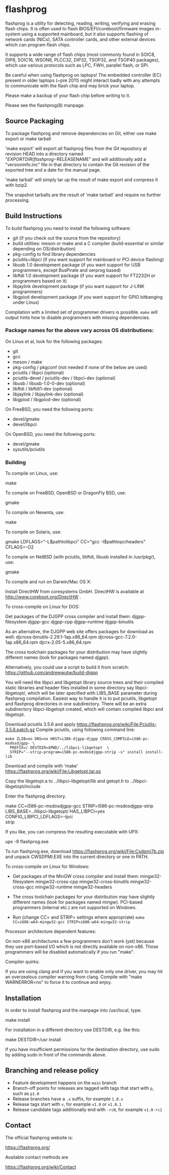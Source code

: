 flashprog
=========

flashprog is a utility for detecting, reading, writing, verifying and erasing
flash chips. It is often used to flash BIOS/EFI/coreboot/firmware images
in-system using a supported mainboard, but it also supports flashing of network
cards (NICs), SATA controller cards, and other external devices which can
program flash chips.

It supports a wide range of flash chips (most commonly found in SOIC8, DIP8,
SOIC16, WSON8, PLCC32, DIP32, TSOP32, and TSOP40 packages), which use various
protocols such as LPC, FWH, parallel flash, or SPI.

Be careful when using flashprog on laptops! The embedded controller (EC) present in
older laptops (~pre 2011) might interact badly with any attempts to communicate with the
flash chip and may brick your laptop.

Please make a backup of your flash chip before writing to it.

Please see the flashprog(8) manpage.


Source Packaging
----------------

To package flashprog and remove dependencies on Git, either use
make export
or
make tarball

'make export' will export all flashprog files from the Git repository at
revision HEAD into a directory named "$EXPORTDIR/flashprog-$RELEASENAME"
and will additionally add a "versioninfo.inc" file in that directory to
contain the Git revision of the exported tree and a date for the manual
page.

'make tarball' will simply tar up the result of make export and compress
it with bzip2.

The snapshot tarballs are the result of 'make tarball' and require no
further processing.


Build Instructions
------------------

To build flashprog you need to install the following software:

 * git (if you check out the source from the repository)
 * build utilities: meson or make and a C compiler (build-essential or similar depending on OS/distribution)
 * pkg-config to find library dependencies
 * pciutils+libpci (if you want support for mainboard or PCI device flashing)
 * libusb 1.0 development package (if you want support for USB programmers, except BusPirate and serprog based)
 * libftdi 1.0 development package (if you want support for FT2232H or programmers based on it)
 * libjaylink development package (if you want support for J-LINK programmers)
 * libgpiod development package (if you want support for GPIO bitbanging under Linux)

Compilation with a limited set of programmer drivers is possible. `make` will
output hints how to disable programmers with missing dependencies.

### Package names for the above vary across OS distributions:

On Linux et al, look for the following packages:

 * git
 * gcc
 * meson / make
 * pkg-config / pkgconf (not needed if none of the below are used)
 * pciutils / libpci (optional)
 * pciutils-devel / pciutils-dev / libpci-dev (optional)
 * libusb / libusb-1.0-0-dev (optional)
 * libftdi / libftdi1-dev (optional)
 * libjaylink / libjaylink-dev (optional)
 * libgpiod / libgpiod-dev (optional)

On FreeBSD, you need the following ports:

 * devel/gmake
 * devel/libpci

On OpenBSD, you need the following ports:

 * devel/gmake
 * sysutils/pciutils

### Building

To compile on Linux, use:

 make

To compile on FreeBSD, OpenBSD or DragonFly BSD, use:

 gmake

To compile on Nexenta, use:

 make

To compile on Solaris, use:

 gmake LDFLAGS="-L$pathtolibpci" CC="gcc -I$pathtopciheaders" CFLAGS=-O2

To compile on NetBSD (with pciutils, libftdi, libusb installed in /usr/pkg/), use:

 gmake

To compile and run on Darwin/Mac OS X:

 Install DirectHW from coresystems GmbH.
 DirectHW is available at http://www.coreboot.org/DirectHW .

To cross-compile on Linux for DOS:

 Get packages of the DJGPP cross compiler and install them:
 djgpp-filesystem djgpp-gcc djgpp-cpp djgpp-runtime djgpp-binutils

 As an alternative, the DJGPP web site offers packages for download as well:
 djcross-binutils-2.29.1-1ap.x86_64.rpm
 djcross-gcc-7.2.0-1ap.x86_64.rpm
 djcrx-2.05-5.x86_64.rpm

 The cross toolchain packages for your distribution may have slightly different
 names (look for packages named *djgpp*).

 Alternatively, you could use a script to build it from scratch:
 https://github.com/andrewwutw/build-djgpp

 You will need the libpci and libgetopt library source trees and
 their compiled static libraries and header files installed in some
 directory say libpci-libgetopt/, which will be later specified with
 LIBS_BASE parameter during flashprog compilation. Easiest way to
 handle it is to put pciutils, libgetopt and flashprog directories
 in one subdirectory. There will be an extra subdirectory libpci-libgetopt
 created, which will contain compiled libpci and libgetopt.

 Download pciutils 3.5.6 and apply https://flashprog.org/wiki/File:Pciutils-3.5.6.patch.gz
 Compile pciutils, using following command line:

    make ZLIB=no DNS=no HOST=i386-djgpp-djgpp CROSS_COMPILE=i586-pc-msdosdjgpp- \
      PREFIX=/ DESTDIR=$PWD/../libpci-libgetopt  \
      STRIP="--strip-program=i586-pc-msdosdjgpp-strip -s" install install-lib

 Download and compile with 'make' https://flashprog.org/wiki/File:Libgetopt.tar.gz

 Copy the libgetopt.a to ../libpci-libgetopt/lib and
 getopt.h to ../libpci-libgetopt/include

 Enter the flashprog directory.

   make CC=i586-pc-msdosdjgpp-gcc STRIP=i586-pc-msdosdjgpp-strip \
     LIBS_BASE=../libpci-libgetopt/ HAS_LIBPCI=yes CONFIG_LIBPCI_LDFLAGS=-lpci \
     strip

 If you like, you can compress the resulting executable with UPX:

 upx -9 flashprog.exe

 To run flashprog.exe, download https://flashprog.org/wiki/File:Csdpmi7b.zip and
 unpack CWSDPMI.EXE into the current directory or one in PATH.

To cross-compile on Linux for Windows:

 * Get packages of the MinGW cross compiler and install them:
 mingw32-filesystem mingw32-cross-cpp mingw32-cross-binutils mingw32-cross-gcc
 mingw32-runtime mingw32-headers

 * The cross toolchain packages for your distribution may have slightly different
 names (look for packages named *mingw*).
 PCI-based programmers (internal etc.) are not supported on Windows.

 * Run (change CC= and STRIP= settings where appropriate)
 `make CC=i686-w64-mingw32-gcc STRIP=i686-w64-mingw32-strip`

Processor architecture dependent features:

 On non-x86 architectures a few programmers don't work (yet) because they
 use port-based I/O which is not directly available on non-x86. Those
 programmers will be disabled automatically if you run "make".

Compiler quirks:

If you are using clang and if you want to enable only one driver, you may hit an
overzealous compiler warning from clang. Compile with "make WARNERROR=no" to
force it to continue and enjoy.

Installation
------------

In order to install flashprog and the manpage into /usr/local, type:

 make install

For installation in a different directory use DESTDIR, e.g. like this:

 make DESTDIR=/usr install

If you have insufficient permissions for the destination directory, use sudo
by adding sudo in front of the commands above.


Branching and release policy
----------------------------

- Feature development happens on the `main` branch
- Branch-off points for releases are tagged with tags that start with `p`, such as `p1.0`
- Release branches have a `.x` suffix, for example `1.0.x`
- Release tags start with `v`, for example `v1.0` or `v1.0.1`
- Release candidate tags additionally end with `-rcN`, for example `v1.0-rc1`


Contact
-------

The official flashprog website is:

  https://flashprog.org/

Available contact methods are

  https://flashprog.org/wiki/Contact
